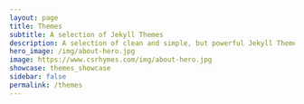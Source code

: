 ```yaml
---
layout: page
title: Themes
subtitle: A selection of Jekyll Themes
description: A selection of clean and simple, but powerful Jekyll Themes created by C.S. Rhymes
hero_image: /img/about-hero.jpg
image: https://www.csrhymes.com/img/about-hero.jpg
showcase: themes_showcase
sidebar: false
permalink: /themes
---
```

